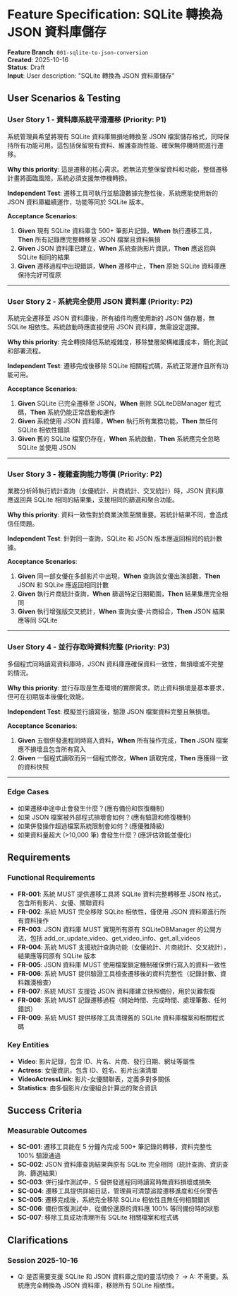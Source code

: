 # Feature Specification: SQLite 轉換為 JSON 資料庫儲存

**Feature Branch**: `001-sqlite-to-json-conversion`  
**Created**: 2025-10-16  
**Status**: Draft  
**Input**: User description: "SQLite 轉換為 JSON 資料庫儲存"

## User Scenarios & Testing

### User Story 1 - 資料庫系統平滑遷移 (Priority: P1)

系統管理員希望將現有 SQLite 資料庫無損地轉換至 JSON 檔案儲存格式，同時保持所有功能可用。這包括保留現有資料、維護查詢性能、確保無停機時間進行遷移。

**Why this priority**: 這是遷移的核心需求。若無法完整保留資料和功能，整個遷移計畫將面臨風險。系統必須支援無停機轉換。

**Independent Test**: 遷移工具可執行並驗證數據完整性後，系統應能使用新的 JSON 資料庫繼續運作，功能等同於 SQLite 版本。

**Acceptance Scenarios**:

1. **Given** 現有 SQLite 資料庫含 500+ 筆影片記錄，**When** 執行遷移工具，**Then** 所有記錄應完整轉移至 JSON 檔案且資料無損
2. **Given** JSON 資料庫已建立，**When** 系統查詢影片資訊，**Then** 應返回與 SQLite 相同的結果
3. **Given** 遷移過程中出現錯誤，**When** 遷移中止，**Then** 原始 SQLite 資料庫應保持完好可復原

---

### User Story 2 - 系統完全使用 JSON 資料庫 (Priority: P2)

系統完全遷移至 JSON 資料庫後，所有組件均應使用新的 JSON 儲存層，無 SQLite 相依性。系統啟動時應直接使用 JSON 資料庫，無需設定選擇。

**Why this priority**: 完全轉換降低系統複雜度，移除雙層架構維護成本，簡化測試和部署流程。

**Independent Test**: 遷移完成後移除 SQLite 相關程式碼，系統正常運作且所有功能可用。

**Acceptance Scenarios**:

1. **Given** SQLite 已完全遷移至 JSON，**When** 刪除 SQLiteDBManager 程式碼，**Then** 系統仍能正常啟動和運作
2. **Given** 系統使用 JSON 資料庫，**When** 執行所有業務功能，**Then** 無任何 SQLite 相依性錯誤
3. **Given** 舊的 SQLite 檔案仍存在，**When** 系統啟動，**Then** 系統應完全忽略 SQLite 並使用 JSON

---

### User Story 3 - 複雜查詢能力等價 (Priority: P2)

業務分析師執行統計查詢（女優統計、片商統計、交叉統計）時，JSON 資料庫應返回與 SQLite 相同的結果集，支援相同的篩選和聚合功能。

**Why this priority**: 資料一致性對於商業決策至關重要。若統計結果不同，會造成信任問題。

**Independent Test**: 針對同一查詢，SQLite 和 JSON 版本應返回相同的統計數據。

**Acceptance Scenarios**:

1. **Given** 同一部女優在多部影片中出現，**When** 查詢該女優出演部數，**Then** JSON 和 SQLite 應返回相同計數
2. **Given** 執行片商統計查詢，**When** 篩選特定日期範圍，**Then** 結果集應完全相同
3. **Given** 執行增強版交叉統計，**When** 查詢女優-片商組合，**Then** JSON 結果應等同 SQLite

---

### User Story 4 - 並行存取時資料完整 (Priority: P3)

多個程式同時讀寫資料庫時，JSON 資料庫應確保資料一致性，無損壞或不完整的情況。

**Why this priority**: 並行存取是生產環境的實際需求。防止資料損壞是基本要求，但可在初期版本後優化效能。

**Independent Test**: 模擬並行讀寫後，驗證 JSON 檔案資料完整且無損壞。

**Acceptance Scenarios**:

1. **Given** 五個併發進程同時寫入資料，**When** 所有操作完成，**Then** JSON 檔案應不損壞且包含所有寫入
2. **Given** 一個程式讀取而另一個程式修改，**When** 讀取完成，**Then** 應獲得一致的資料快照

---

### Edge Cases

- 如果遷移中途中止會發生什麼？(應有備份和恢復機制)
- 如果 JSON 檔案被外部程式損壞會如何？(應有驗證和修復機制)
- 如果併發操作超過檔案系統限制會如何？(應優雅降級)
- 如果資料量超大 (>10,000 筆) 會發生什麼？(應評估效能並優化)

## Requirements

### Functional Requirements

- **FR-001**: 系統 MUST 提供遷移工具將 SQLite 資料完整轉移至 JSON 格式，包含所有影片、女優、關聯資料
- **FR-002**: 系統 MUST 完全移除 SQLite 相依性，僅使用 JSON 資料庫進行所有資料操作
- **FR-003**: JSON 資料庫 MUST 實現所有原有 SQLiteDBManager 的公開方法，包括 add_or_update_video、get_video_info、get_all_videos
- **FR-004**: 系統 MUST 支援統計查詢功能（女優統計、片商統計、交叉統計），結果應等同原有 SQLite 版本
- **FR-005**: JSON 資料庫 MUST 使用檔案鎖定機制確保併行寫入的資料一致性
- **FR-006**: 系統 MUST 提供驗證工具檢查遷移後的資料完整性（記錄計數、資料雜湊檢查）
- **FR-007**: 系統 MUST 支援從 JSON 資料庫建立快照備份，用於災難恢復
- **FR-008**: 系統 MUST 記錄遷移過程（開始時間、完成時間、處理筆數、任何錯誤）
- **FR-009**: 系統 MUST 提供移除工具清理舊的 SQLite 資料庫檔案和相關程式碼

### Key Entities

- **Video**: 影片記錄，包含 ID、片名、片商、發行日期、網址等屬性
- **Actress**: 女優資訊，包含 ID、姓名、影片出演清單
- **VideoActressLink**: 影片-女優關聯表，定義多對多關係
- **Statistics**: 由多個影片/女優組合計算出的聚合資訊

## Success Criteria

### Measurable Outcomes

- **SC-001**: 遷移工具能在 5 分鐘內完成 500+ 筆記錄的轉移，資料完整性 100% 驗證通過
- **SC-002**: JSON 資料庫查詢結果與原有 SQLite 完全相同（統計查詢、資訊查詢、篩選結果）
- **SC-003**: 併行操作測試中，5 個併發進程同時讀寫時無資料損壞或損失
- **SC-004**: 遷移工具提供詳細日誌，管理員可清楚追蹤遷移進度和任何警告
- **SC-005**: 遷移完成後，系統完全移除 SQLite 相依性且無任何相關錯誤
- **SC-006**: 備份恢復測試中，從備份還原的資料應 100% 等同備份時的狀態
- **SC-007**: 移除工具成功清理所有 SQLite 相關檔案和程式碼

## Clarifications

### Session 2025-10-16

- Q: 是否需要支援 SQLite 和 JSON 資料庫之間的靈活切換？ → A: 不需要。系統應完全轉換為 JSON 資料庫，移除所有 SQLite 相依性。

